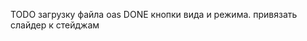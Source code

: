 TODO
    <!-- suspense сделать? ориентация при старте кривая. скорее всего не грузится json данные вовремя.  -->
    загрузку файла oas
    DONE кнопки вида и режима. 
    привязать слайдер к стейджам

